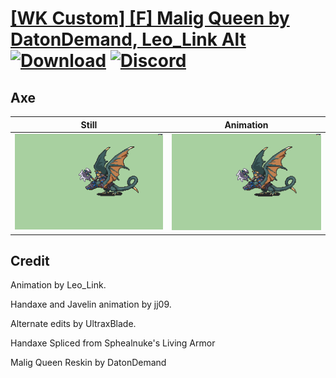 # [\[WK Custom\] \[F\] Malig Queen by DatonDemand, Leo_Link Alt](./) [![Download](https://img.shields.io/badge/Download--red?style=social&logo=github)](https://minhaskamal.github.io/DownGit/#/home?url=https://github.com/Klokinator/FE-Repo/tree/main/Battle%20Animations%2FMounted%20-%20Pegs%2C%20Wyverns%2C%20Griffons%2F%5BWK%20Custom%5D%20%5BF%5D%20Malig%20Queen%20by%20DatonDemand%2C%20Leo_Link%20Alt%2F3.%20Axe) [![Discord](https://img.shields.io/badge/Discord--blue?style=social&logo=discord)](https://discord.gg/C7VNGnyTPA)

## Axe

| Still | Animation |
| :---: | :-------: |
| ![Axe still](./Axe_000.png) | ![Axe](./Axe.gif) |

## Credit

Animation by Leo_Link.

Handaxe and Javelin animation by jj09.

Alternate edits by UltraxBlade.

Handaxe Spliced from Sphealnuke's Living Armor

Malig Queen Reskin by DatonDemand

